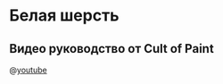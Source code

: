 # Белая шерсть

## Видео руководство от Cult of Paint

@[youtube](https://youtu.be/8KJCOy6-Qvw?si=Y-ks9IyqcmWCWDmg)
